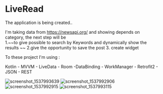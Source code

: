 # LiveRead 
The application is being created..

I'm taking data from https://newsapi.org/ and  showing depends on category, the next step will be  
1.~~to give possible to search by Keywords and dynamically show the results ~~
2.give the opportunity to save the post
3. create widget

To these project I'm using :
 
Kotlin - MVVM - LiveData - Room -DataBinding - WorkManager - Retrofit2 - JSON - REST 

![screenshot_1537993639](https://user-images.githubusercontent.com/30358511/46107827-b5b05c00-c1dc-11e8-8a36-df3e8ad36128.png)
![screenshot_1537992906](https://user-images.githubusercontent.com/30358511/46107834-b943e300-c1dc-11e8-966d-5417b5487045.png)
![screenshot_1537992915](https://user-images.githubusercontent.com/30358511/46107835-b9dc7980-c1dc-11e8-8c00-e357b2de27fc.png)
![screenshot_1537993115](https://user-images.githubusercontent.com/30358511/46107836-bb0da680-c1dc-11e8-9b94-514c0f469c09.png)
